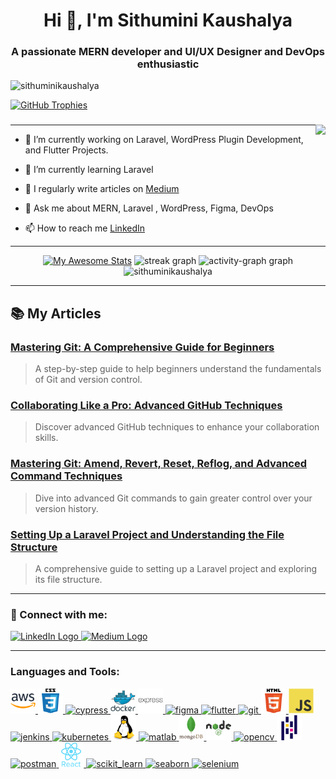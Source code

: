 <h1 align="center">Hi 👋, I'm Sithumini Kaushalya</h1>
<h3 align="center">A passionate MERN developer and UI/UX Designer and DevOps enthusiastic</h3>

<p align="left"> <img src="https://komarev.com/ghpvc/?username=sithuminikaushalya&label=Profile%20views&color=0e75b6&style=flat" alt="sithuminikaushalya" /> </p>

<p align="left">
  <a href="https://github.com/ryo-ma/github-profile-trophy">
    <img src="https://github-profile-trophy.vercel.app/?username=sithuminikaushalya" alt="GitHub Trophies" />
  </a>
</p>


###

<img align="right" height="150" src="https://i.imgflip.com/65efzo.gif"  />

---

- 🔭 I’m currently working on Laravel, WordPress Plugin Development, and Flutter Projects.
- 🌱 I’m currently learning Laravel

- 📝 I regularly write articles on [Medium](https://medium.com/@amarasinghesithumini)

- 💬 Ask me about MERN, Laravel , WordPress, Figma, DevOps

- 📫 How to reach me [LinkedIn](https://www.linkedin.com/in/sithumini-amarasinghe)

---


<div align="center">

 [![My Awesome Stats](https://awesome-github-stats.azurewebsites.net/user-stats/sithuminikaushalya?cardType=level-alternate&theme=tokyonight&preferLogin=false)](https://git.io/awesome-stats-card)
  <img src="https://streak-stats.demolab.com?user=sithuminikaushalya&locale=en&mode=daily&theme=dracula&hide_border=false&border_radius=5&order=3" height="150" alt="streak graph"  />
  <img src="https://github-readme-activity-graph.vercel.app/graph?username=sithuminikaushalya&radius=16&theme=react&area=true&order=5" height="300" alt="activity-graph graph"  />
  <img src="https://github-readme-stats.vercel.app/api/top-langs/?username=sithuminikaushalya&theme=tokyonight&hide_border=true&hide=jupyter%20notebook,cmake,css,html" alt="sithuminikaushalya" />

</div>

---

## 📚 My Articles

### [Mastering Git: A Comprehensive Guide for Beginners](https://medium.com/@amarasinghesithumini/mastering-git-a-comprehensive-guide-for-beginners-3c5156c6ec74)
> A step-by-step guide to help beginners understand the fundamentals of Git and version control.

### [Collaborating Like a Pro: Advanced GitHub Techniques](https://medium.com/@amarasinghesithumini/collaborating-like-a-pro-advanced-github-techniques-8ee24fdede34)
> Discover advanced GitHub techniques to enhance your collaboration skills.

### [Mastering Git: Amend, Revert, Reset, Reflog, and Advanced Command Techniques](https://medium.com/@amarasinghesithumini/mastering-git-amend-revert-reset-reflog-and-advanced-command-techniques-5702e4c251ab)
> Dive into advanced Git commands to gain greater control over your version history.

### [Setting Up a Laravel Project and Understanding the File Structure](https://medium.com/@amarasinghesithumini/setting-up-a-laravel-project-and-understanding-the-file-structure-56e4c9d5c683)
> A comprehensive guide to setting up a Laravel project and exploring its file structure.

---

<h3 align="left">🤝 Connect with me:</h3>
<div align="left">
  <a href="https://www.linkedin.com/in/sithumini-amarasinghe/" target="_blank">
    <img src="https://img.shields.io/badge/LinkedIn-0077B5?style=for-the-badge&logo=linkedin&logoColor=white" height="35" alt="LinkedIn Logo" />
  </a>
  <a href="https://medium.com/@amarasinghesithumini" target="_blank">
    <img src="https://img.shields.io/badge/Medium-12100E?style=for-the-badge&logo=medium&logoColor=white" height="35" alt="Medium Logo" />
  </a>
  <!-- Add more social links here, if needed -->
</div>

--- 

<h3 align="left">Languages and Tools:</h3>
<p align="left"> <a href="https://aws.amazon.com" target="_blank" rel="noreferrer"> <img src="https://raw.githubusercontent.com/devicons/devicon/master/icons/amazonwebservices/amazonwebservices-original-wordmark.svg" alt="aws" width="40" height="40"/> </a> <a href="https://www.w3schools.com/css/" target="_blank" rel="noreferrer"> <img src="https://raw.githubusercontent.com/devicons/devicon/master/icons/css3/css3-original-wordmark.svg" alt="css3" width="40" height="40"/> </a> <a href="https://www.cypress.io" target="_blank" rel="noreferrer"> <img src="https://raw.githubusercontent.com/simple-icons/simple-icons/6e46ec1fc23b60c8fd0d2f2ff46db82e16dbd75f/icons/cypress.svg" alt="cypress" width="40" height="40"/> </a> <a href="https://www.docker.com/" target="_blank" rel="noreferrer"> <img src="https://raw.githubusercontent.com/devicons/devicon/master/icons/docker/docker-original-wordmark.svg" alt="docker" width="40" height="40"/> </a> <a href="https://expressjs.com" target="_blank" rel="noreferrer"> <img src="https://raw.githubusercontent.com/devicons/devicon/master/icons/express/express-original-wordmark.svg" alt="express" width="40" height="40"/> </a> <a href="https://www.figma.com/" target="_blank" rel="noreferrer"> <img src="https://www.vectorlogo.zone/logos/figma/figma-icon.svg" alt="figma" width="40" height="40"/> </a> <a href="https://flutter.dev" target="_blank" rel="noreferrer"> <img src="https://www.vectorlogo.zone/logos/flutterio/flutterio-icon.svg" alt="flutter" width="40" height="40"/> </a> <a href="https://git-scm.com/" target="_blank" rel="noreferrer"> <img src="https://www.vectorlogo.zone/logos/git-scm/git-scm-icon.svg" alt="git" width="40" height="40"/> </a> <a href="https://www.w3.org/html/" target="_blank" rel="noreferrer"> <img src="https://raw.githubusercontent.com/devicons/devicon/master/icons/html5/html5-original-wordmark.svg" alt="html5" width="40" height="40"/> </a> <a href="https://developer.mozilla.org/en-US/docs/Web/JavaScript" target="_blank" rel="noreferrer"> <img src="https://raw.githubusercontent.com/devicons/devicon/master/icons/javascript/javascript-original.svg" alt="javascript" width="40" height="40"/> </a> <a href="https://www.jenkins.io" target="_blank" rel="noreferrer"> <img src="https://www.vectorlogo.zone/logos/jenkins/jenkins-icon.svg" alt="jenkins" width="40" height="40"/> </a> <a href="https://kubernetes.io" target="_blank" rel="noreferrer"> <img src="https://www.vectorlogo.zone/logos/kubernetes/kubernetes-icon.svg" alt="kubernetes" width="40" height="40"/> </a> <a href="https://www.linux.org/" target="_blank" rel="noreferrer"> <img src="https://raw.githubusercontent.com/devicons/devicon/master/icons/linux/linux-original.svg" alt="linux" width="40" height="40"/> </a> <a href="https://www.mathworks.com/" target="_blank" rel="noreferrer"> <img src="https://upload.wikimedia.org/wikipedia/commons/2/21/Matlab_Logo.png" alt="matlab" width="40" height="40"/> </a> <a href="https://www.mongodb.com/" target="_blank" rel="noreferrer"> <img src="https://raw.githubusercontent.com/devicons/devicon/master/icons/mongodb/mongodb-original-wordmark.svg" alt="mongodb" width="40" height="40"/> </a> <a href="https://nodejs.org" target="_blank" rel="noreferrer"> <img src="https://raw.githubusercontent.com/devicons/devicon/master/icons/nodejs/nodejs-original-wordmark.svg" alt="nodejs" width="40" height="40"/> </a> <a href="https://opencv.org/" target="_blank" rel="noreferrer"> <img src="https://www.vectorlogo.zone/logos/opencv/opencv-icon.svg" alt="opencv" width="40" height="40"/> </a> <a href="https://pandas.pydata.org/" target="_blank" rel="noreferrer"> <img src="https://raw.githubusercontent.com/devicons/devicon/2ae2a900d2f041da66e950e4d48052658d850630/icons/pandas/pandas-original.svg" alt="pandas" width="40" height="40"/> </a> <a href="https://postman.com" target="_blank" rel="noreferrer"> <img src="https://www.vectorlogo.zone/logos/getpostman/getpostman-icon.svg" alt="postman" width="40" height="40"/> </a> <a href="https://reactjs.org/" target="_blank" rel="noreferrer"> <img src="https://raw.githubusercontent.com/devicons/devicon/master/icons/react/react-original-wordmark.svg" alt="react" width="40" height="40"/> </a> <a href="https://scikit-learn.org/" target="_blank" rel="noreferrer"> <img src="https://upload.wikimedia.org/wikipedia/commons/0/05/Scikit_learn_logo_small.svg" alt="scikit_learn" width="40" height="40"/> </a> <a href="https://seaborn.pydata.org/" target="_blank" rel="noreferrer"> <img src="https://seaborn.pydata.org/_images/logo-mark-lightbg.svg" alt="seaborn" width="40" height="40"/> </a> <a href="https://www.selenium.dev" target="_blank" rel="noreferrer"> <img src="https://raw.githubusercontent.com/detain/svg-logos/780f25886640cef088af994181646db2f6b1a3f8/svg/selenium-logo.svg" alt="selenium" width="40" height="40"/> </a> </p>
